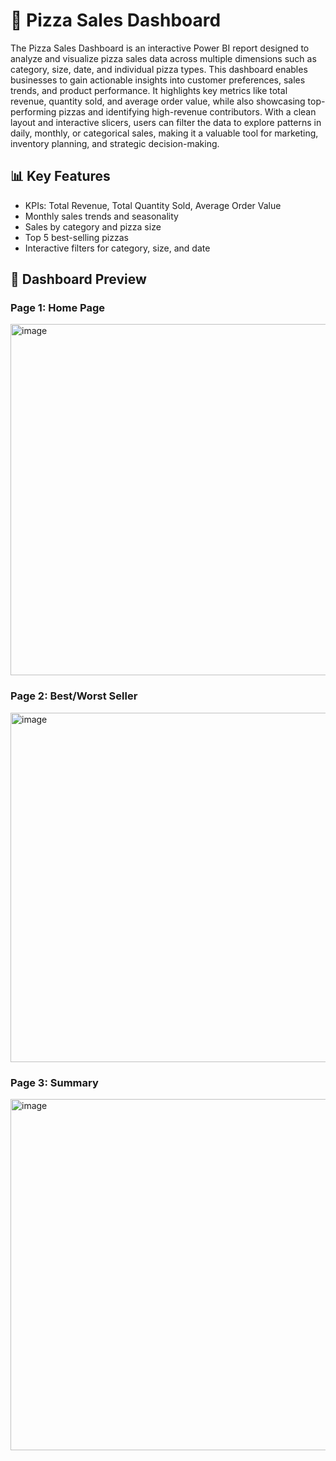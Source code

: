 # 🍕 Pizza Sales Dashboard

  The Pizza Sales Dashboard is an interactive Power BI report designed to analyze and visualize pizza sales data across multiple dimensions such as category, size, date, and individual pizza types. This dashboard enables businesses to gain actionable insights into customer preferences, sales trends, and product performance. It highlights key metrics like total revenue, quantity sold, and average order value, while also showcasing top-performing pizzas and identifying high-revenue contributors. With a clean layout and interactive slicers, users can filter the data to explore patterns in daily, monthly, or categorical sales, making it a valuable tool for marketing, inventory planning, and strategic decision-making.

## 📊 Key Features

- KPIs: Total Revenue, Total Quantity Sold, Average Order Value
- Monthly sales trends and seasonality
- Sales by category and pizza size
- Top 5 best-selling pizzas
- Interactive filters for category, size, and date

## 📸 Dashboard Preview

### Page 1: Home Page

<img width="562" alt="image" src="https://github.com/user-attachments/assets/98d3ecde-055e-4293-97ba-39e231dac409" />


### Page 2: Best/Worst Seller
   
<img width="559" alt="image" src="https://github.com/user-attachments/assets/ffc5b0e9-2a3d-4b2e-a723-eb8ee380fa35" />


### Page 3: Summary

<img width="562" alt="image" src="https://github.com/user-attachments/assets/ba8c900e-47b5-4aa8-8da3-b0f9bb6b0381" />
 
